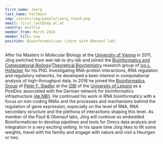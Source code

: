 ```yaml
---
first_name: Joerg
last_name: Fallmann
img: /assets/img/people/joerg_round.png
email: first.last@imp.ac.at
country: Austria
member_from: March 2024
member_till: now
position: Bioinformatician (joint with Obenauf lab)
---
```

After his Masters in Molecular Biology at the [University of Vienna](https://www.univie.ac.at/) in 2011, Jörg switched from wet-lab to dry-lab and joined the [Bioinformatics and Computational Biology](https://bcb.cs.univie.ac.at/)/[Theoretical Biochemistry](https://www.tbi.univie.ac.at/) research group of [Ivo L. Hofacker](https://www.tbi.univie.ac.at/~ivo/) for his PhD. Investigating RNA-protein interactions, RNA regulation and regulatory networks, he developed a keen interest in computational analysis of high-throughput data. In 2016 he joined the [Bioinformatics Group](https://www.bioinf.uni-leipzig.de/) of [Peter F. Stadler](http://www.bioinf.uni-leipzig.de/~studla/) at the [IZBI](https://www.izbi.uni-leipzig.de/) of the [University of Leipzig](https://www.uni-leipzig.de/) as a PostDoc associated with the German network for bioinformatics infrastructure [(de.NBI)](https://www.denbi.de/). He continued his work in RNA bioinformatics with a focus on non-coding RNAs and the processes and mechanisms behind the regulation of gene expression, especially on the level of RNA, RNA secondary structure and the plethora of interactions shaping this level. As member of the Pauli & Obenauf labs, Jörg will continue as embedded Bioinformatician to develop pipelines and tools for Omics data analysis and integration in a very exciting setting. In his spare time Jörg likes to lift some weights, travel with his familiy and engage with nature and visit a Heurigen or two.
